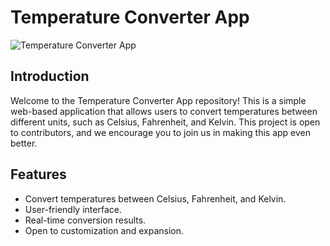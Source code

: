 # Temperature Converter App

![Temperature Converter App](https://i.ibb.co/qBR5W5L/Screenshot-20230930-230458-Temperature-Converter.jpg)

## Introduction

Welcome to the Temperature Converter App repository! This is a simple web-based application that allows users to convert temperatures between different units, such as Celsius, Fahrenheit, and Kelvin. This project is open to contributors, and we encourage you to join us in making this app even better.

## Features

- Convert temperatures between Celsius, Fahrenheit, and Kelvin.
- User-friendly interface.
- Real-time conversion results.
- Open to customization and expansion.
